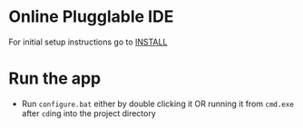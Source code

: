 # Online Plugglable IDE

For initial setup instructions go to [INSTALL](INSTALL.md)

# Run the app
  - Run `configure.bat` either by double clicking it OR running it from `cmd.exe` after `cd`ing into the project directory
